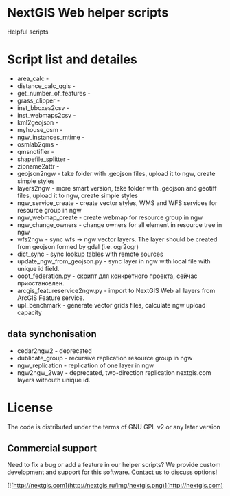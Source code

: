 # NextGIS Web helper scripts

Helpful scripts

# Script list and detailes

* area_calc - 
* distance_calc_qgis - 
* get_number_of_features - 
* grass_clipper - 
* inst_bboxes2csv - 
* inst_webmaps2csv - 
* kml2geojson - 
* myhouse_osm - 
* ngw_instances_mtime - 
* osmlab2qms - 
* qmsnotifier - 
* shapefile_splitter - 
* zipname2attr - 
* geojson2ngw - take folder with .geojson files, upload it to ngw, create simple styles
* layers2ngw - more smart version, take folder with .geojson and geotiff files, upload it to ngw, create simple styles
* ngw_service_create - create vector styles, WMS and WFS services for resource group in ngw
* ngw_webmap_create - create webmap for resource group in ngw
* ngw_change_owners - change owners for all element in resource tree in ngw
* wfs2ngw - sync wfs -> ngw vector layers. The layer should be created from geojson formed by gdal (i.e. ogr2ogr)
* dict_sync - sync lookup tables with remote sources
* update_ngw_from_geojson.py - sync layer in ngw with local file with unique id field.
* oopt_federation.py - скрипт для конкретного проекта, сейчас приостановлен.
* arcgis_featureservice2ngw.py - import to NextGIS Web all layers from ArcGIS Feature service.
* upl_benchmark - generate vector grids files, calculate ngw upload capacity

## data synchonisation

* cedar2ngw2 - deprecated
* dublicate_group - recursive replication resource group in ngw
* ngw_replication - replication of one layer in ngw
* ngw2ngw_2way - deprecated, two-direction replication nextgis.com layers withouth unique id.
 
# License

The code is distributed under the terms of GNU GPL v2 or any later version

Commercial support
----------
Need to fix a bug or add a feature in our helper scripts? We provide custom development and support for this software. [Contact us](http://nextgis.ru/en/contact/) to discuss options!

[![http://nextgis.com](http://nextgis.ru/img/nextgis.png)](http://nextgis.com)
